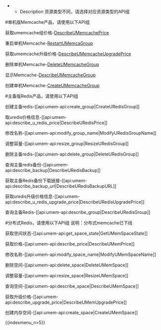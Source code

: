 * - Description 
资源类型不同，请选择对应资源类型的API组


#单机版Memcache产品，请使用以下API组

获取umemcache组价格-[DescribeUMemcachePrice](describe_umemcache_price.md)

重启单机Memcache-[RestartUMemcaGroup](reboot_umemcache_group.md)

获取umemcache升级价格-[DescribeUMemcacheUpgradePrice](describe_umemcache_upgrade_price)

删除单机Memcache-[DeleteUMemcacheGroup](delete_umemcache_group.md)

显示Memcache-[DescribeUMemcacheGroup](describe_umemcache_group.md)

创建单机Memcache-[CreateUMemcacheGroup](create_umemcache_group)


#主备版Redis产品，请使用以下API组

创建主备redis-[[api:umem-api:create_group|CreateURedisGroup]]

取uredis价格信息-[[api:umem-api:describe_u_redis_price|DescribeURedisPrice]]

修改名称-[[api:umem-api:modify_group_name|ModifyURedisGroupName]]

调整容量-[[api:umem-api:resize_group|ResizeURedisGroup]]

删除主备redis-[[api:umem-api:delete_group|DeleteURedisGroup]]

查询主备redis备份-[[api:umem-api:describe_backup|DescribeURedisBackup]]

获取主备Redis备份下载链接-[[api:umem-api:describe_backup_url|DescribeURedisBackupURL]]

获取uredis升级价格信息-[[api:umem-api:describe_u_redis_upgrade_price|DescribeURedisUpgradePrice]]

查询主备Redis-[[api:umem-api:describe_group|DescribeURedisGroup]]


#分布式Redis，请使用以下API组
说明：分布式memcache已下线
	
获取空间状态-[[api:umem-api:get_space_state|GetUMemSpaceState]]

获取价格-[[api:umem-api:describe_price|DescribeUMemPrice]]
	
修改名称-[[api:umem-api:modify_space_name|ModifyUMemSpaceName]]

删除空间-[[api:umem-api:delete_space|DeleteUMemSpace]]

调整容量-[[api:umem-api:resize_space|ResizeUMemSpace]]

查询空间-[[api:umem-api:describe_space|DescribeUMemSpace]]

获取升级价格-[[api:umem-api:describe_upgrade_price|DescribeUMemUpgradePrice]]

创建内存空间-[[api:umem-api:create_space|CreateUMemSpace]]

{{indexmenu_n>5}}
